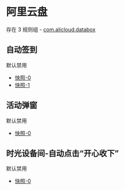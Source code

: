 # 阿里云盘

存在 3 规则组 - [com.alicloud.databox](/src/apps/com.alicloud.databox.ts)

## 自动签到

默认禁用

- [快照-0](https://i.gkd.li/import/12929318)
- [快照-1](https://i.gkd.li/import/13038304)

## 活动弹窗

默认禁用

- [快照-0](https://i.gkd.li/import/13228610)

## 时光设备间-自动点击“开心收下”

默认禁用

- [快照-0](https://i.gkd.li/import/13596924)
